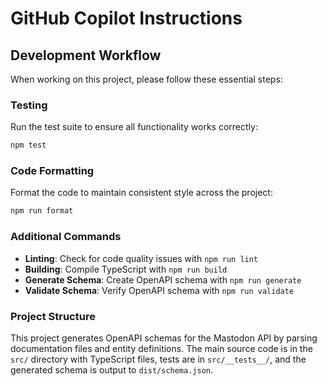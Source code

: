 # GitHub Copilot Instructions

## Development Workflow

When working on this project, please follow these essential steps:

### Testing

Run the test suite to ensure all functionality works correctly:

```bash
npm test
```

### Code Formatting

Format the code to maintain consistent style across the project:

```bash
npm run format
```

### Additional Commands

- **Linting**: Check for code quality issues with `npm run lint`
- **Building**: Compile TypeScript with `npm run build`
- **Generate Schema**: Create OpenAPI schema with `npm run generate`
- **Validate Schema**: Verify OpenAPI schema with `npm run validate`

### Project Structure

This project generates OpenAPI schemas for the Mastodon API by parsing documentation files and entity definitions. The main source code is in the `src/` directory with TypeScript files, tests are in `src/__tests__/`, and the generated schema is output to `dist/schema.json`.
